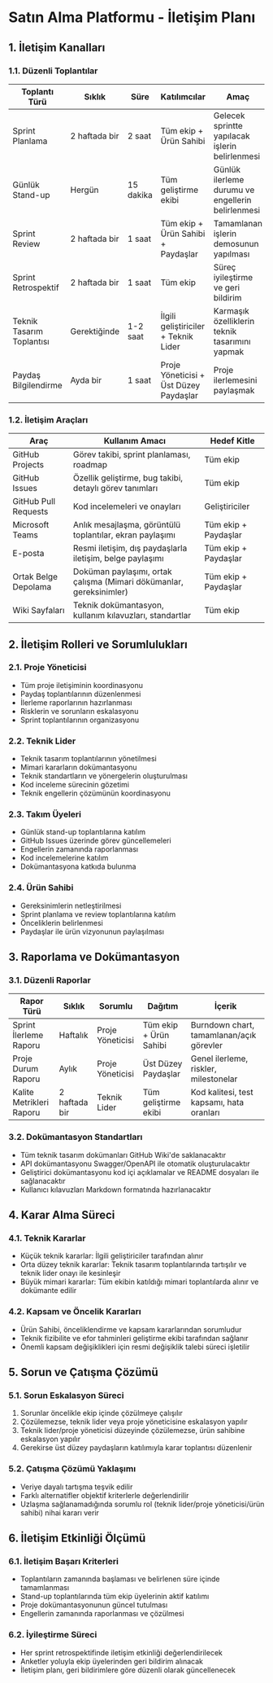 # Satın Alma Platformu - İletişim Planı

## 1. İletişim Kanalları

### 1.1. Düzenli Toplantılar
| Toplantı Türü           | Sıklık           | Süre      | Katılımcılar                                 | Amaç                                                      |
|-------------------------|------------------|-----------|----------------------------------------------|-----------------------------------------------------------|
| Sprint Planlama         | 2 haftada bir    | 2 saat    | Tüm ekip + Ürün Sahibi                       | Gelecek sprintte yapılacak işlerin belirlenmesi           |
| Günlük Stand-up         | Hergün           | 15 dakika | Tüm geliştirme ekibi                         | Günlük ilerleme durumu ve engellerin belirlenmesi        |
| Sprint Review           | 2 haftada bir    | 1 saat    | Tüm ekip + Ürün Sahibi + Paydaşlar           | Tamamlanan işlerin demosunun yapılması                    |
| Sprint Retrospektif     | 2 haftada bir    | 1 saat    | Tüm ekip                                     | Süreç iyileştirme ve geri bildirim                        |
| Teknik Tasarım Toplantısı| Gerektiğinde    | 1-2 saat  | İlgili geliştiriciler + Teknik Lider         | Karmaşık özelliklerin teknik tasarımını yapmak           |
| Paydaş Bilgilendirme    | Ayda bir         | 1 saat    | Proje Yöneticisi + Üst Düzey Paydaşlar       | Proje ilerlemesini paylaşmak                             |

### 1.2. İletişim Araçları
| Araç                   | Kullanım Amacı                                                        | Hedef Kitle              |
|------------------------|-----------------------------------------------------------------------|--------------------------|
| GitHub Projects        | Görev takibi, sprint planlaması, roadmap                              | Tüm ekip                 |
| GitHub Issues          | Özellik geliştirme, bug takibi, detaylı görev tanımları              | Tüm ekip                 |
| GitHub Pull Requests   | Kod incelemeleri ve onayları                                          | Geliştiriciler           |
| Microsoft Teams        | Anlık mesajlaşma, görüntülü toplantılar, ekran paylaşımı              | Tüm ekip + Paydaşlar     |
| E-posta                | Resmi iletişim, dış paydaşlarla iletişim, belge paylaşımı             | Tüm ekip + Paydaşlar     |
| Ortak Belge Depolama   | Doküman paylaşımı, ortak çalışma (Mimari dökümanlar, gereksinimler)   | Tüm ekip + Paydaşlar     |
| Wiki Sayfaları         | Teknik dokümantasyon, kullanım kılavuzları, standartlar               | Tüm ekip                 |

## 2. İletişim Rolleri ve Sorumlulukları

### 2.1. Proje Yöneticisi
- Tüm proje iletişiminin koordinasyonu
- Paydaş toplantılarının düzenlenmesi
- İlerleme raporlarının hazırlanması
- Risklerin ve sorunların eskalasyonu
- Sprint toplantılarının organizasyonu

### 2.2. Teknik Lider
- Teknik tasarım toplantılarının yönetilmesi
- Mimari kararların dokümantasyonu
- Teknik standartların ve yönergelerin oluşturulması
- Kod inceleme sürecinin gözetimi
- Teknik engellerin çözümünün koordinasyonu

### 2.3. Takım Üyeleri
- Günlük stand-up toplantılarına katılım
- GitHub Issues üzerinde görev güncellemeleri
- Engellerin zamanında raporlanması
- Kod incelemelerine katılım
- Dokümantasyona katkıda bulunma

### 2.4. Ürün Sahibi
- Gereksinimlerin netleştirilmesi
- Sprint planlama ve review toplantılarına katılım
- Önceliklerin belirlenmesi
- Paydaşlar ile ürün vizyonunun paylaşılması

## 3. Raporlama ve Dokümantasyon

### 3.1. Düzenli Raporlar
| Rapor Türü                | Sıklık       | Sorumlu           | Dağıtım                          | İçerik                                             |
|---------------------------|--------------|-------------------|----------------------------------|---------------------------------------------------|
| Sprint İlerleme Raporu    | Haftalık     | Proje Yöneticisi  | Tüm ekip + Ürün Sahibi           | Burndown chart, tamamlanan/açık görevler          |
| Proje Durum Raporu        | Aylık        | Proje Yöneticisi  | Üst Düzey Paydaşlar              | Genel ilerleme, riskler, milestonelar             |
| Kalite Metrikleri Raporu  | 2 haftada bir| Teknik Lider      | Tüm geliştirme ekibi             | Kod kalitesi, test kapsamı, hata oranları          |

### 3.2. Dokümantasyon Standartları
- Tüm teknik tasarım dokümanları GitHub Wiki'de saklanacaktır
- API dokümantasyonu Swagger/OpenAPI ile otomatik oluşturulacaktır
- Geliştirici dokümantasyonu kod içi açıklamalar ve README dosyaları ile sağlanacaktır
- Kullanıcı kılavuzları Markdown formatında hazırlanacaktır

## 4. Karar Alma Süreci

### 4.1. Teknik Kararlar
- Küçük teknik kararlar: İlgili geliştiriciler tarafından alınır
- Orta düzey teknik kararlar: Teknik tasarım toplantılarında tartışılır ve teknik lider onayı ile kesinleşir
- Büyük mimari kararlar: Tüm ekibin katıldığı mimari toplantılarda alınır ve dokümante edilir

### 4.2. Kapsam ve Öncelik Kararları
- Ürün Sahibi, önceliklendirme ve kapsam kararlarından sorumludur
- Teknik fizibilite ve efor tahminleri geliştirme ekibi tarafından sağlanır
- Önemli kapsam değişiklikleri için resmi değişiklik talebi süreci işletilir

## 5. Sorun ve Çatışma Çözümü

### 5.1. Sorun Eskalasyon Süreci
1. Sorunlar öncelikle ekip içinde çözülmeye çalışılır
2. Çözülemezse, teknik lider veya proje yöneticisine eskalasyon yapılır
3. Teknik lider/proje yöneticisi düzeyinde çözülemezse, ürün sahibine eskalasyon yapılır
4. Gerekirse üst düzey paydaşların katılımıyla karar toplantısı düzenlenir

### 5.2. Çatışma Çözümü Yaklaşımı
- Veriye dayalı tartışma teşvik edilir
- Farklı alternatifler objektif kriterlerle değerlendirilir
- Uzlaşma sağlanamadığında sorumlu rol (teknik lider/proje yöneticisi/ürün sahibi) nihai kararı verir

## 6. İletişim Etkinliği Ölçümü

### 6.1. İletişim Başarı Kriterleri
- Toplantıların zamanında başlaması ve belirlenen süre içinde tamamlanması
- Stand-up toplantılarında tüm ekip üyelerinin aktif katılımı
- Proje dokümantasyonunun güncel tutulması
- Engellerin zamanında raporlanması ve çözülmesi

### 6.2. İyileştirme Süreci
- Her sprint retrospektifinde iletişim etkinliği değerlendirilecek
- Anketler yoluyla ekip üyelerinden geri bildirim alınacak
- İletişim planı, geri bildirimlere göre düzenli olarak güncellenecek 